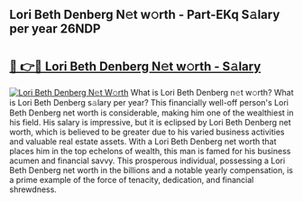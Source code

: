 ## Lori Beth Denberg N𝚎t w𝚘rth - Part-EKq S𝚊lary per year 26NDP

# <h2><a href="http://gc2krqx.nevu.top/?p=Lori+Beth+Denberg">🔗 👉🔴 Lori Beth Denberg N𝚎t w𝚘rth - S𝚊lary</a></h2>

[![Lori Beth Denberg N𝚎t W𝚘rth](https://i.imgur.com/Oavwk0R.jpeg)](http://gc2krqx.nevu.top/?p=Lori+Beth+Denberg)
What is Lori Beth Denberg n𝚎t w𝚘rth? What is Lori Beth Denberg s𝚊lary per year?
This financially well-off person's Lori Beth Denberg net worth is considerable, making him one of the wealthiest in his field. His salary is impressive, but it is eclipsed by Lori Beth Denberg net worth, which is believed to be greater due to his varied business activities and valuable real estate assets. With a Lori Beth Denberg net worth that places him in the top echelons of wealth, this man is famed for his business acumen and financial savvy. This prosperous individual, possessing a Lori Beth Denberg net worth in the billions and a notable yearly compensation, is a prime example of the force of tenacity, dedication, and financial shrewdness.
